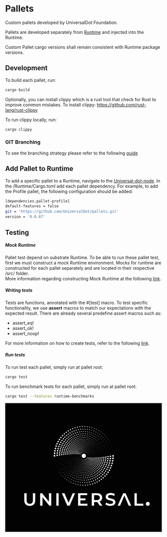 # Pallets
Custom pallets developed by UniversalDot Foundation. 

Pallets are developed separately from [Runtime](https://github.com/UniversalDot/universal-dot-node) and injected into the Runtime. 

Custom Pallet cargo versions shall remain consistent with Runtime package versions.

## Development
To build each pallet, run: 

```bash
cargo build
```

Optionally, you can install clippy which is a rust tool that check for Rust to improve common mistakes. To install clippy: https://github.com/rust-lang/rust-clippy

To run clippy locally, run: 

```bash
cargo clippy
```
### GIT Branching
To see the branching strategy please refer to the following [guide](https://github.com/UniversalDot/documents/blob/master/designs/architecture/Git-Branches.drawio.png)

## Add Pallet to Runtime
To add a specific pallet to a Runtime, navigate to the [Universal-dot-node](https://github.com/UniversalDot/universal-dot-node). In the /Runtime/Cargo.toml add each pallet dependency. For example, to add the Profile pallet, the following configuration should be added:

```bash
[dependencies.pallet-profile]
default-features = false
git = 'https://github.com/UniversalDot/pallets.git'
version = '0.0.67'
```

## Testing

##### Mock Runtime

Pallet test depend on substrate Runtime. To be able to run these pallet test, first we must construct a mock Runtime environment. Mocks for runtime are constructed for each pallet separately and are located in their respective /src/ folder. <br>
More information regarding constructing Mock Runtime at the following [link](https://docs.substrate.io/v3/runtime/testing/#mock-runtime-environment).

##### Writing tests

Tests are functions, annotated with the #[test] macro. To test specific functionality, we use <b>assert</b> macros to match our expectations with the expected result. There are already several predefine assert macros such as:
* assert_eq!
* assert_ok!
* assert_noop!

For more information on how to create tests, refer to the following [link](https://docs.substrate.io/how-to-guides/v3/testing/basics/). 

##### Run tests

To run test each pallet, simply run at pallet root: 

```bash
cargo test
```

To run benchmark tests for each pallet, simply run at pallet root: 

```bash
cargo test --features runtime-benchmarks
```


![Logo](https://github.com/UniversalDot/documents/blob/master/logo/rsz_jpg-02.jpg)
